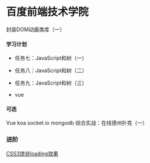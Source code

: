 # 百度前端技术学院

封装DOM动画类库（一）
#### 学习计划
* 任务七：JavaScript和树（一）
* 任务八：JavaScript和树（二）
* 任务九：JavaScript和树（三）

* vue
#### 可选
Vue koa socket.io mongodb
综合实战：在线德州扑克（一）

### 进阶
 [CSS3饼状loading效果](http://ife.baidu.com/course/detail/id/36)
